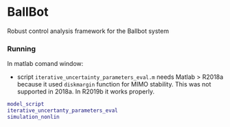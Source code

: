 # BallBot

Robust control analysis framework for the Ballbot system 


### Running
In matlab comand window:
 - script `iterative_uncertainty_parameters_eval.m` needs Matlab > R2018a because it used `diskmargin` function for MIMO stability. This was not supported in 2018a. In R2019b it works properly.
```matlab
model_script
iterative_uncertanty_parameters_eval
simulation_nonlin
```
